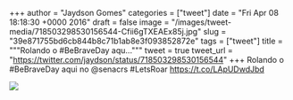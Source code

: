 
+++
author = "Jaydson Gomes"
categories = ["tweet"]
date = "Fri Apr 08 18:18:30 +0000 2016"
draft = false
image = "/images/tweet-media/718503298530156544-Cfii6gTXEAEx85j.jpg"
slug = "39e871755bd6cb844b8c71b1ab8e3f093852872e"
tags = ["tweet"]
title = """Rolando o #BeBraveDay aqu..."""
tweet = true
tweet_url = "https://twitter.com/jaydson/status/718503298530156544"
+++
Rolando o #BeBraveDay aqui no @senacrs  #LetsRoar https://t.co/LApUDwdJbd

![](/images/tweet-media/718503298530156544-Cfii6gTXEAEx85j.jpg)